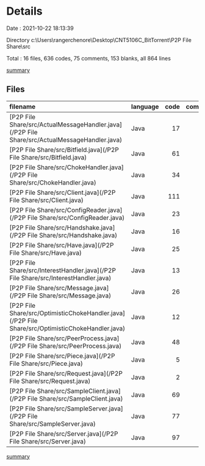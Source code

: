# Details

Date : 2021-10-22 18:13:39

Directory c:\Users\rangerchenore\Desktop\CNT5106C_BitTorrent\P2P File Share\src

Total : 16 files,  636 codes, 75 comments, 153 blanks, all 864 lines

[summary](results.md)

## Files
| filename | language | code | comment | blank | total |
| :--- | :--- | ---: | ---: | ---: | ---: |
| [P2P File Share/src/ActualMessageHandler.java](/P2P File Share/src/ActualMessageHandler.java) | Java | 17 | 3 | 7 | 27 |
| [P2P File Share/src/Bitfield.java](/P2P File Share/src/Bitfield.java) | Java | 61 | 0 | 20 | 81 |
| [P2P File Share/src/ChokeHandler.java](/P2P File Share/src/ChokeHandler.java) | Java | 34 | 0 | 8 | 42 |
| [P2P File Share/src/Client.java](/P2P File Share/src/Client.java) | Java | 111 | 9 | 23 | 143 |
| [P2P File Share/src/ConfigReader.java](/P2P File Share/src/ConfigReader.java) | Java | 23 | 8 | 10 | 41 |
| [P2P File Share/src/Handshake.java](/P2P File Share/src/Handshake.java) | Java | 16 | 1 | 8 | 25 |
| [P2P File Share/src/Have.java](/P2P File Share/src/Have.java) | Java | 25 | 1 | 8 | 34 |
| [P2P File Share/src/InterestHandler.java](/P2P File Share/src/InterestHandler.java) | Java | 13 | 3 | 7 | 23 |
| [P2P File Share/src/Message.java](/P2P File Share/src/Message.java) | Java | 26 | 0 | 6 | 32 |
| [P2P File Share/src/OptimisticChokeHandler.java](/P2P File Share/src/OptimisticChokeHandler.java) | Java | 12 | 0 | 5 | 17 |
| [P2P File Share/src/PeerProcess.java](/P2P File Share/src/PeerProcess.java) | Java | 48 | 1 | 14 | 63 |
| [P2P File Share/src/Piece.java](/P2P File Share/src/Piece.java) | Java | 5 | 0 | 1 | 6 |
| [P2P File Share/src/Request.java](/P2P File Share/src/Request.java) | Java | 2 | 0 | 2 | 4 |
| [P2P File Share/src/SampleClient.java](/P2P File Share/src/SampleClient.java) | Java | 69 | 16 | 7 | 92 |
| [P2P File Share/src/SampleServer.java](/P2P File Share/src/SampleServer.java) | Java | 77 | 16 | 10 | 103 |
| [P2P File Share/src/Server.java](/P2P File Share/src/Server.java) | Java | 97 | 17 | 17 | 131 |

[summary](results.md)